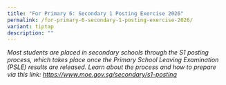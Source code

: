 ```yaml
---
title: "For Primary 6: Secondary 1 Posting Exercise 2026"
permalink: /for-primary-6-secondary-1-posting-exercise-2026/
variant: tiptap
description: ""
---
```

<p></p>
<p><em>Most students are placed in secondary schools through the S1 posting process, which takes place once the Primary School Leaving Examination (PSLE) results are released. Learn about the process and how to prepare via this link: <a href="https://www.moe.gov.sg/secondary/s1-posting" rel="noopener noreferrer nofollow" target="_blank">https://www.moe.gov.sg/secondary/s1-posting</a> </em>
</p>
<p></p>
<p>
<br>
</p>